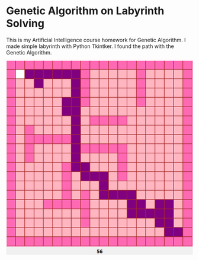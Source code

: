 # Genetic Algorithm on Labyrinth Solving
This is my Artificial Intelligence course homework for Genetic Algorithm. I made simple labyrinth with Python Tkintker.  I found the path with the Genetic Algorithm.


![Example solution for a labyrinth.](labirent.png)

